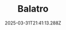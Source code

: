 ---
title: "Balatro"
id: 2379780
date: 2025-03-31T21:41:13.288Z
link: games/steam/recent/balatro
image: http://media.steampowered.com/steamcommunity/public/images/apps/2379780/b6018068070ab0e23561694c11f7950dd6f4c752.jpg
playtime_2weeks: 97
playtime_forever: 7886
playtime_windows_forever: 0
playtime_mac_forever: 192
playtime_linux_forever: 7693
playtime_deck_forever: 7693
---